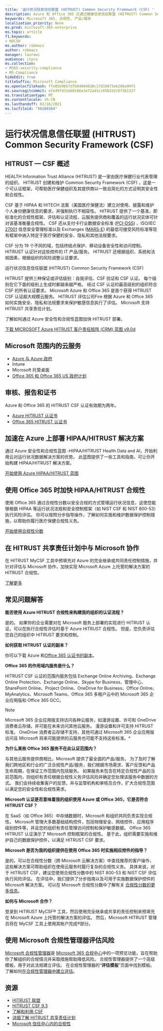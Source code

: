 ```yaml
---
title: '运行状况信息信任联盟 (HITRUST) Common Security Framework (CSF) '
description: Azure 和 Office 365 已通过健康信息信任联盟 (HITRUST) Common Security Framework (CSF) 。
keywords: Microsoft 365, 合规性, 产品/服务
localization_priority: None
ms.prod: microsoft-365-enterprise
ms.topic: article
f1.keywords:
- NOCSH
ms.author: robmazz
author: robmazz
manager: laurawi
audience: itpro
ms.collection:
- M365-security-compliance
- MS-Compliance
hideEdit: true
titleSuffix: Microsoft Compliance
ms.openlocfilehash: ffe05b9857d7b04004838c17d19073eb208a99f5
ms.sourcegitcommit: efe49fd31eb8166e3e72ad1cc65b332c6f3b1327
ms.translationtype: MT
ms.contentlocale: zh-CN
ms.lasthandoff: 02/16/2021
ms.locfileid: "50260364"
---
```

# <a name="health-information-trust-alliance-hitrust-common-security-framework-csf"></a>运行状况信息信任联盟 (HITRUST) Common Security Framework (CSF) 

## <a name="hitrust--csf-overview"></a>HITRUST — CSF 概述

HEALTH Information Trust Alliance (HITRUST) 是一家由医疗保健行业代表管理的组织。 HITRUST 创建和维护 Common Security Framework (CSF) ，这是一个可认证框架，可帮助医疗保健组织及其提供商以一致且简化的方式证明其安全性和合规性。

CSF 基于 HIPAA 和 HITECH 法案（美国医疗保健法）建立对使用、披露和维护个人身份健康信息的要求，并强制执行不相容性。 HITRUST 提供了一个基准，即标准化的合规性框架、评估和认证流程，云服务提供商和覆盖的运行状况实体可针对该基准衡量合规性。 CSF 还从支付卡行业数据安全标准 ([PCI-DSS](https://www.microsoft.com/trustcenter/compliance/pci)) 、ISO/IEC [27001](https://www.microsoft.com/trustcenter/compliance/iso-iec-27001) 信息安全管理标准以及 Exchanges ([MARS-E](https://www.microsoft.com/trustcenter/compliance/mars-e)) 的最低可接受风险标准等现有框架中纳入特定于医疗保健的安全、隐私和其他法规要求。

CSF 分为 19 个不同的域，包括终结点保护、移动设备安全性和访问控制。 HITRUST 认证针对这些控件的 IT 产品/服务。 HITRUST 还根据组织、系统和法规因素，根据组织的风险调整认证要求。

运行状况信息信任联盟 (HITRUST) Common Security Framework (CSF) 

HITRUST 提供三种保证或评估级别：自我评估、CSF 验证和 CSF 认证。 每个级别在它下面的级别上生成时都越来越严格。 经过 CSF 认证的最高级别的组织符合 CSF 的所有认证要求。 Microsoft Azure 和 Office 365 是首个获得 HITRUST CSF 认证超大规模云服务。 HITRUST 评估公司Fire 根据 Azure 和 Office 365 如何实施安全、隐私和法规要求来保护敏感信息执行了评估。 Microsoft 支持 HITRUST 共享责任计划。

了解如何通过 Azure 安全性和合规性蓝图加快 HITRUST 部署。

[下载 MICROSOFT Azure HITRUST 客户责任矩阵 (CRM) 蓝图 v9.0d](https://servicetrust.microsoft.com/ViewPage/Blueprint?command=Download&downloadType=Document&downloadId=3ccde498-4761-4be0-be8b-cd8d379a3a4f&docTab=fc060920-cdb8-11e7-bacf-0bf52b09d912_Healthcare_Blueprint)

## <a name="microsoft-in-scope-cloud-services"></a>Microsoft 范围内的云服务

- [Azure 与 Azure 政府](https://aka.ms/AzureCompliance)
- Intune
- Microsoft 托管桌面
- [Office 365 和 Office 365 US 政府计划](https://go.microsoft.com/fwlink/p/?LinkID=2077751)

## <a name="audits-reports-and-certificates"></a>审核、报告和证书

Azure 和 Office 365 的 HITRUST CSF 认证有效期为两年。

- [Azure HITRUST 认证书](https://servicetrust.microsoft.com/ViewPage/MSComplianceGuideV3?command=Download&downloadType=Document&downloadId=02eaae7a-9d65-42e6-aec8-a8e22de1a494&tab=7027ead0-3d6b-11e9-b9e1-290b1eb4cdeb&docTab=7027ead0-3d6b-11e9-b9e1-290b1eb4cdeb_GRC_Assessment_Reports)
- [Office 365 HITRUST 认证书](https://aka.ms/O365HITRUSTcertification)

## <a name="accelerate-your-deployment-of-hipaahitrust-solutions-on-azure"></a>加速在 Azure 上部署 HIPAA/HITRUST 解决方案

通过 Azure 安全性和合规性蓝图 -HIPAA/HITRUST Health Data and AI，开始利用云对运行状况数据解决方案的优势。 此蓝图提供了一些工具和指南，可让你开始构建 HIPAA/HITRUST 解决方案。

[开始使用 Azure HIPAA/HITRUST 蓝图](/azure/governance/blueprints/samples/hipaa-hitrust/)

## <a name="accelerate-your-hipaahitrust-compliance-when-using-office-365"></a>使用 Office 365 时加快 HIPAA/HITRUST 合规性

使用 Office 365 通过合规性分数以安全合规的方式管理运行状况信息，这使您能够根据 HIPAA 等运行状况法规和安全控制框架（如 NIST CSF 和 NIST 800-53）执行风险评估。 你可以按照分步指导操作，了解如何实施和维护数据保护控制措施，以帮助你履行医疗保健合规性义务。

[开始使用合规性分数](/microsoft-365/compliance/compliance-manager)

## <a name="collaborate-with-microsoft-in-the-hitrust-shared-responsibility-program"></a>在 HITRUST 共享责任计划中与 Microsoft 协作

在 HITRUST MyCSF 工具中预填充对 Azure 的完全继承或共同责任控制措施，并针对评估与 Microsoft 协作，加快实现 Microsoft Azure 上托管的解决方案的 HITRUST 合规性。

[了解更多](https://go.microsoft.com/fwlink/p/?linkid=2100268)

## <a name="frequently-asked-questions"></a>常见问题解答

**能否使用 Azure HITRUST 合规性来构建我的组织的认证流程？**

是的。 如果你的企业需要对在 Microsoft 服务上部署的实现进行 HITRUST 认证，可以在执行合规性评估时基于 Azure HITRUST 合规性。 但是，您负责评估您自己的组织中 HITRUST 要求和控制。

**如何获取 HITRUST 认证的副本？**

你可以下载 Azure 和[Office 365 认证书的副本](https://aka.ms/O365HITRUSTcertification)。 [](https://servicetrust.microsoft.com/ViewPage/MSComplianceGuideV3?command=Download&downloadType=Document&downloadId=02eaae7a-9d65-42e6-aec8-a8e22de1a494&tab=7027ead0-3d6b-11e9-b9e1-290b1eb4cdeb&docTab=7027ead0-3d6b-11e9-b9e1-290b1eb4cdeb_GRC_Assessment_Reports)

**Office 365 的作用域内服务是什么？**

HITRUST CSF 认证的范围内服务包括 Exchange Online Archiving、Exchange Online Protection、Exchange Online、Skype for Business、管理中心、SharePoint Online、Project Online、OneDrive for Business、Office Online、MyAnalytics、Microsoft Teams、Office 365 多租户云中的 Microsoft 365 企业应用版和 Office 365 GCC。

> [!NOTE]
> Microsoft 365 企业应用版支持访问各种云服务，如漫游设置、许可和 OneDrive 消费者云存储，并可能在未来访问其他云服务。 漫游设置和许可支持 HITRUST 标准。 OneDrive 消费者云存储不支持，其他可通过 Microsoft 365 企业应用版访问且 Microsoft 将来可能提供的云服务也可能不支持这些标准。*

**为什么某些 Office 365 服务不在此认证范围内？**

与其他云服务提供商相比，Microsoft 提供了最全面的产品/服务。 为了及时了解我们跨地区和行业的广泛合规性产品/服务，我们根据市场需求、客户反馈和产品生命周期，在保证工作范围内包括服务。 如果服务未包含在特定合规性产品的当前范围内，则组织有责任根据合规性义务评估风险并确定您处理该服务中数据的方式。 我们会持续收集客户的反馈，并与监管机构和审核员合作，扩大合规性范围以满足您的安全性和合规性需求。

**Microsoft 认证是否意味着我的组织使用 Azure 或 Office 365，它是否符合 HITRUST CSF？**

在 SaaS（如 Office 365）中存储数据时，Microsoft 和组织共同负责实现合规性。 Microsoft 管理大多数基础结构控件，包括物理安全、网络控件、应用程序级别控件等，并且您的组织有责任管理访问控制和保护敏感数据。 Office 365 HITRUST 认证演示了 Microsoft 控制框架的合规性。 基于此，组织需要实施和维护自己的数据保护控件，以满足 HITRUST CSF 要求。

**Microsoft 是否为我的组织提供在使用 Office 365 时实施相应控件的指导？**

是的，可以在合规性分数（跨 Microsoft 云解决方案）中查找推荐的客户操作，这些解决方案可帮助组织在使用云服务时履行复杂的合规性义务。 具体来说，对于 HITRUST CSF，建议您使用合规性分数中的 NIST 800-53 和 NIST CSF 评估执行风险评估。 在评估中，我们提供了分步指南以及可用于实施数据保护控件的 Microsoft 解决方案。 可以在 Microsoft 合规性分数中了解有关 [合规性分数的更多信息](/microsoft-365/compliance/compliance-manager)。

**如何与 Microsoft 合作？**

登录到 HITRUST MyCSF® 工具，然后使用完全继承或共享的责任控制来预填充在 Microsoft Azure 上托管的解决方案的评估。 然后，Microsoft HITRUST 管理员将在 MyCSF 工具上使用其帐户完成®部分。

## <a name="use-microsoft-compliance-manager-to-assess-your-risk"></a>使用 Microsoft 合规性管理器评估风险

[Microsoft 合规性管理器](/microsoft-365/compliance/compliance-manager)是 [Microsoft 365 合规中心](/microsoft-365/compliance/microsoft-365-compliance-center)中的一项预览功能，旨在帮助你了解组织的合规情况并采取措施帮助降低风险。 合规性管理器提供了一个高级模板，用于对此法规建立评估。 在合规性管理器的“**评估模板**”页面中找到模板。 了解如何[在合规性管理器中建立评估](/microsoft-365/compliance/compliance-manager-assessments)。

## <a name="resources"></a>资源

- [HITRUST 联盟](https://hitrustalliance.net/)
- [HITRUST CSF 9.3](https://hitrustalliance.net/csf-license-agreement/)
- [了解和利用 CSF](https://hitrustalliance.net/understanding-leveraging-csf/)
- [详细了解 HITRUST 共享责任计划](https://go.microsoft.com/fwlink/p/?linkid=2100268)
- [Microsoft 信任中心内的合规性](https://www.microsoft.com/trust-center/compliance/compliance-overview)
